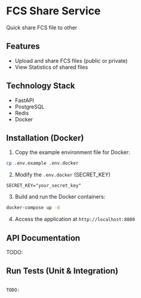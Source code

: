 # FCS Share Service

Quick share FCS file to other

## Features
- Upload and share FCS files (public or private)
- View Statistics of shared files

## Technology Stack
- FastAPI
- PostgreSQL
- Redis
- Docker

## Installation (Docker)
1. Copy the example environment file for Docker:
```bash
cp .env.example .env.docker
```

2. Modify the `.env.docker` (SECRET_KEY)
```
SECRET_KEY="your_secret_key"
```

3. Build and run the Docker containers:
```bash
docker-compose up -d
```

4. Access the application at `http://localhost:8080`

## API Documentation

TODO:

## Run Tests (Unit & Integration)
```bash

TODO:
